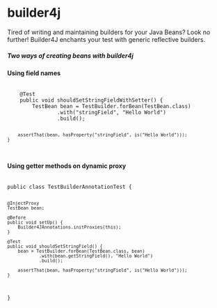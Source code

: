 builder4j
=========

Tired of writing and maintaining builders for your Java Beans? Look no further! 
Builder4J enchants your test with generic reflective builders. 

##### Two ways of creating beans with builder4j

#### Using field names
<code>
    @Test
    public void shouldSetStringFieldWithSetter() {
        TestBean bean = TestBuilder.forBean(TestBean.class)
                .with("stringField", "Hello World")
                .build();

        assertThat(bean, hasProperty("stringField", is("Hello World")));
    }
</code>

#### Using getter methods on dynamic proxy
<code>
public class TestBuilderAnnotationTest {

    @InjectProxy
    TestBean bean;

    @Before
    public void setUp() {
        Builder4JAnnotations.initProxies(this);
    }

    @Test
    public void shouldSetStringField() {
        bean = TestBuilder.forBean(TestBean.class, bean)
                .with(bean.getStringField(), "Hello World")
                .build();

        assertThat(bean, hasProperty("stringField", is("Hello World")));
    }
}
</code>
